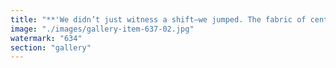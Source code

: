 ```yaml
---
title: "**'We didn’t just witness a shift—we jumped. The fabric of centralized AI cracked, and suddenly, we landed in the mesh. OpenStreaming, peer-to-peer flow, Vitalik’s world of self-organizing systems.<br />What comes next? Adapt or fragment.'**"
image: "./images/gallery-item-637-02.jpg"
watermark: "634"
section: "gallery"
---
```

